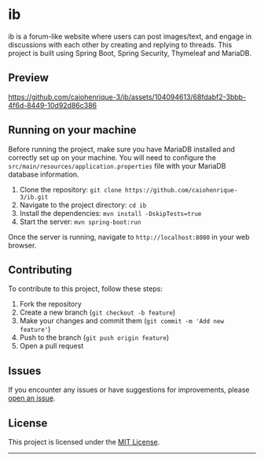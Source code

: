 # ib

ib is a forum-like website where users can post images/text, and engage in discussions with each other by creating and replying to threads. This project is built using Spring Boot, Spring Security, Thymeleaf and MariaDB.

## Preview

https://github.com/caiohenrique-3/ib/assets/104094613/68fdabf2-3bbb-4f6d-8449-10d92d86c386

## Running on your machine

Before running the project, make sure you have MariaDB installed and correctly set up on your machine. You will need to configure the `src/main/resources/application.properties` file with your MariaDB database information.

1. Clone the repository: `git clone https://github.com/caiohenrique-3/ib.git`
2. Navigate to the project directory: `cd ib`
3. Install the dependencies: `mvn install -DskipTests=true`
4. Start the server: `mvn spring-boot:run`

Once the server is running, navigate to `http://localhost:8080` in your web browser.

## Contributing

To contribute to this project, follow these steps:

1. Fork the repository
2. Create a new branch (`git checkout -b feature`)
3. Make your changes and commit them (`git commit -m 'Add new feature'`)
4. Push to the branch (`git push origin feature`)
5. Open a pull request

## Issues

If you encounter any issues or have suggestions for improvements, please
[open an issue](https://github.com/caiohenrique-3/ib/issues).

## License

This project is licensed under the [MIT License](LICENSE).

---
